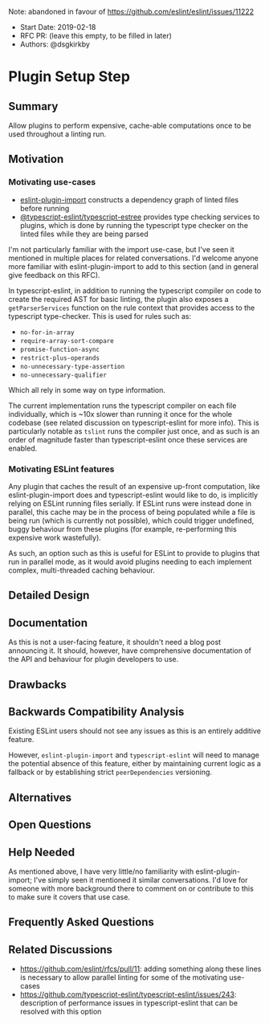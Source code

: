 Note: abandoned in favour of https://github.com/eslint/eslint/issues/11222

- Start Date: 2019-02-18
- RFC PR: (leave this empty, to be filled in later)
- Authors: @dsgkirkby

# Plugin Setup Step

## Summary

Allow plugins to perform expensive, cache-able computations once to be used throughout a linting run.

## Motivation

### Motivating use-cases

- [eslint-plugin-import](TODO) constructs a dependency graph of linted files before running
- [@typescript-eslint/typescript-estree](TODO) provides type checking services to plugins, which is done by running the typescript type checker on the linted files while they are being parsed

I'm not particularly familiar with the import use-case, but I've seen it mentioned in multiple places for related conversations.
I'd welcome anyone more familiar with eslint-plugin-import to add to this section (and in general give feedback on this RFC).

In typescript-eslint, in addition to running the typescript compiler on code to create the required AST for basic linting, the plugin also exposes a `getParserServices` function on the rule context that provides access to the typescript type-checker.
This is used for rules such as:
- `no-for-in-array`
- `require-array-sort-compare`
- `promise-function-async`
- `restrict-plus-operands`
- `no-unnecessary-type-assertion`
- `no-unnecessary-qualifier`

Which all rely in some way on type information.

The current implementation runs the typescript compiler on each file individually, which is ~10x slower than running it once for the whole codebase (see related discussion on typescript-eslint for more info).
This is particularly notable as `tslint` runs the compiler just once, and as such is an order of magnitude faster than typescript-eslint once these services are enabled.

### Motivating ESLint features

Any plugin that caches the result of an expensive up-front computation, like eslint-plugin-import does and typescript-eslint would like to do, is implicitly relying on ESLint running files serially.
If ESLint runs were instead done in parallel, this cache may be in the process of being populated while a file is being run (which is currently not possible), which could trigger undefined, buggy behaviour from these plugins (for example, re-performing this expensive work wastefully).

As such, an option such as this is useful for ESLint to provide to plugins that run in parallel mode, as it would avoid plugins needing to each implement complex, multi-threaded caching behaviour. 

## Detailed Design

<!--
   This is the bulk of the RFC.

   Explain the design with enough detail that someone familiar with ESLint
   can implement it by reading this document. Please get into specifics
   of your approach, corner cases, and examples of how the change will be
   used. Be sure to define any new terms in this section.
-->

## Documentation

As this is not a user-facing feature, it shouldn't need a blog post announcing it.
It should, however, have comprehensive documentation of the API and behaviour for plugin developers to use.

## Drawbacks

<!--
    Why should we *not* do this? Consider why adding this into ESLint
    might not benefit the project or the community. Attempt to think 
    about any opposing viewpoints that reviewers might bring up. 

    Any change has potential downsides, including increased maintenance
    burden, incompatibility with other tools, breaking existing user
    experience, etc. Try to identify as many potential problems with
    implementing this RFC as possible.
-->

## Backwards Compatibility Analysis

Existing ESLint users should not see any issues as this is an entirely additive feature.

However, `eslint-plugin-import` and `typescript-eslint` will need to manage the potential absence of this feature, either by maintaining current logic as a fallback or by establishing strict `peerDependencies` versioning. 

## Alternatives

<!--
    What other designs did you consider? Why did you decide against those?

    This section should also include prior art, such as whether similar
    projects have already implemented a similar feature.
-->

## Open Questions

<!--
    This section is optional, but is suggested for a first draft.

    What parts of this proposal are you unclear about? What do you
    need to know before you can finalize this RFC?

    List the questions that you'd like reviewers to focus on. When
    you've received the answers and updated the design to reflect them, 
    you can remove this section.
-->

## Help Needed

As mentioned above, I have very little/no familiarity with eslint-plugin-import; I've simply seen it mentioned it similar conversations.
I'd love for someone with more background there to comment on or contribute to this to make sure it covers that use case.

## Frequently Asked Questions

<!--
    This section is optional but suggested.

    Try to anticipate points of clarification that might be needed by
    the people reviewing this RFC. Include those questions and answers
    in this section.
-->

## Related Discussions

- https://github.com/eslint/rfcs/pull/11: adding something along these lines is necessary to allow parallel linting for some of the motivating use-cases
- https://github.com/typescript-eslint/typescript-eslint/issues/243: description of performance issues in typescript-eslint that can be resolved with this option
